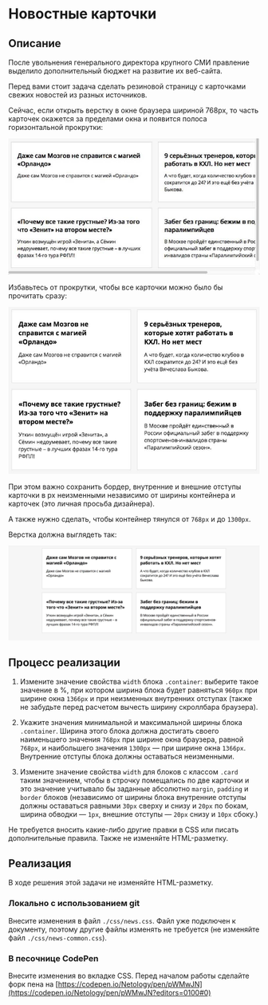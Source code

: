 # Новостные карточки

## Описание

После увольнения генерального директора крупного СМИ правление выделило дополнительный бюджет на развитие их веб-сайта.

Перед вами стоит задача сделать резиновой страницу с карточками свежих новостей из разных источников.

Сейчас, если открыть верстку в окне браузера шириной 768px, то часть карточек окажется за пределами окна и появится полоса горизонтальной прокрутки:

![Horizontal scrollbar on the news block](../../sources/fluid-news-scrollbar.jpg)
 
Избавьтесь от прокрутки, чтобы все карточки можно было бы прочитать сразу:

![the news block on a small screen](../../sources/fluid-news-small-screen.jpg)

При этом важно сохранить бордер, внутренние и внешние отступы карточки в px неизменными независимо от ширины контейнера и карточек (это личная просьба дизайнера).

А также нужно сделать, чтобы контейнер тянулся от  `768px` и до `1300px`.

Верстка должна выглядеть так:

![the news block on a desktop](../../sources/fluid-news-desktop.jpg)

## Процесс реализации

1. Измените значение свойства `width` блока `.container`: выберите такое значение в %, при котором ширина блока будет равняться `960px` при ширине окна `1366px` и при неизменных внутренних отступах (также не забудьте перед расчетом вычесть ширину скроллбара браузера). 

2. Укажите значения минимальной и максимальной ширины блока `.container`. Ширина этого блока должна достигать своего наименьшего значения `768px` при ширине окна браузера, равной `768px`, и наибольшего значения `1300px` &mdash; при ширине окна `1366px`. Внутренние отступы блока должны оставаться неизменными.

3. Измените значение свойства `width` для блоков с классом `.card` таким значением, чтобы в строчку помещались по две карточки и это значение учитывало бы заданные абсолютно `margin`, `padding` и `border` блоков
 (независимо от ширины блока внутренние отступы должны оставаться равными `30px` сверху и снизу и `20px` по бокам, ширина обводки &mdash; `1px`, внешние отступы &mdash; `20px` снизу и `10px` сбоку.)

Не требуется вносить какие-либо другие правки в CSS или писать дополнительные правила. Также не изменяйте HTML-разметку.

## Реализация

В ходе решения этой задачи не изменяйте HTML-разметку.

### Локально с использованием git

Внесите изменения в файл `./css/news.css`. Файл уже подключен к документу, поэтому другие файлы изменять не требуется (не изменяйте файл `./css/news-common.css`).

### В песочнице CodePen

Внесите изменения во вкладке CSS. Перед началом работы сделайте форк пена на [https://codepen.io/Netology/pen/pWMwJN](https://codepen.io/Netology/pen/pWMwJN?editors=0100#0)
